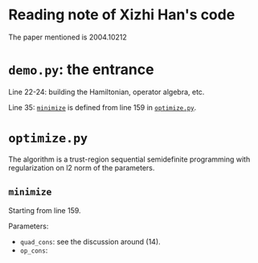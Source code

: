 Reading note of Xizhi Han's code
======

The paper mentioned is 2004.10212

# `demo.py`: the entrance

Line 22-24: building the Hamiltonian, operator algebra, etc.

Line 35: [`minimize`](#minimize) is defined from line 159 in [`optimize.py`](#optimizepy).

# `optimize.py`

The algorithm is a trust-region sequential semidefinite programming with regularization on l2 norm of the parameters.

## `minimize`

Starting from line 159.

Parameters:
- `quad_cons`: see the discussion around (14).
- `op_cons`:  